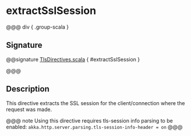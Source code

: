 # extractSslSession

@@@ div { .group-scala }

## Signature

@@signature [TlsDirectives.scala](/akka-http/src/main/scala/akka/http/scaladsl/server/directives/TlsDirectives.scala) { #extractSslSession }

@@@

## Description

This directive extracts the SSL session for the client/connection where the request was made. 

@@@ note
Using this directive requires tls-session info parsing to be enabled: `akka.http.server.parsing.tls-session-info-header = on`
@@@